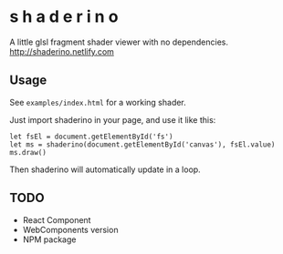 # s h a d e r i n o

A little glsl fragment shader viewer with no dependencies.
http://shaderino.netlify.com

## Usage

See `examples/index.html` for a working shader.

Just import shaderino in your page, and use it like this:

    let fsEl = document.getElementById('fs')
    let ms = shaderino(document.getElementById('canvas'), fsEl.value)
    ms.draw()

Then shaderino will automatically update in a loop.

## TODO

- React Component
- WebComponents version
- NPM package